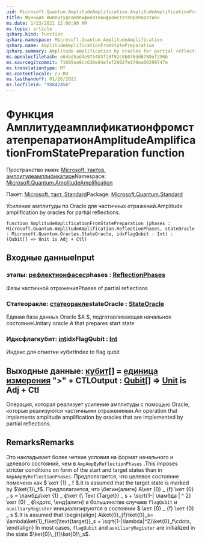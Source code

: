 ```yaml
---
uid: Microsoft.Quantum.AmplitudeAmplification.AmplitudeAmplificationFromStatePreparation
title: Функция Амплитудеамплификатионфромстатепрепаратион
ms.date: 1/23/2021 12:00:00 AM
ms.topic: article
qsharp.kind: function
qsharp.namespace: Microsoft.Quantum.AmplitudeAmplification
qsharp.name: AmplitudeAmplificationFromStatePreparation
qsharp.summary: Amplitude amplification by oracles for partial reflections.
ms.openlocfilehash: e64ad5ad4e975483f20f92c0b070dd6788ef296b
ms.sourcegitcommit: 71605ea9cc630e84e7ef29027e1f0ea06299747e
ms.translationtype: MT
ms.contentlocale: ru-RU
ms.lasthandoff: 01/26/2021
ms.locfileid: "98847456"
---
```

# <a name="amplitudeamplificationfromstatepreparation-function"></a><span data-ttu-id="9bc91-102">Функция Амплитудеамплификатионфромстатепрепаратион</span><span class="sxs-lookup"><span data-stu-id="9bc91-102">AmplitudeAmplificationFromStatePreparation function</span></span>

<span data-ttu-id="9bc91-103">Пространство имен: [Microsoft. тактов. амплитудеамплификатион](xref:Microsoft.Quantum.AmplitudeAmplification)</span><span class="sxs-lookup"><span data-stu-id="9bc91-103">Namespace: [Microsoft.Quantum.AmplitudeAmplification](xref:Microsoft.Quantum.AmplitudeAmplification)</span></span>

<span data-ttu-id="9bc91-104">Пакет: [Microsoft. такт. Standard](https://nuget.org/packages/Microsoft.Quantum.Standard)</span><span class="sxs-lookup"><span data-stu-id="9bc91-104">Package: [Microsoft.Quantum.Standard](https://nuget.org/packages/Microsoft.Quantum.Standard)</span></span>


<span data-ttu-id="9bc91-105">Усиление амплитуды по Oracle для частичных отражений.</span><span class="sxs-lookup"><span data-stu-id="9bc91-105">Amplitude amplification by oracles for partial reflections.</span></span>

```qsharp
function AmplitudeAmplificationFromStatePreparation (phases : Microsoft.Quantum.AmplitudeAmplification.ReflectionPhases, stateOracle : Microsoft.Quantum.Oracles.StateOracle, idxFlagQubit : Int) : (Qubit[] => Unit is Adj + Ctl)
```


## <a name="input"></a><span data-ttu-id="9bc91-106">Входные данные</span><span class="sxs-lookup"><span data-stu-id="9bc91-106">Input</span></span>

### <a name="phases--reflectionphases"></a><span data-ttu-id="9bc91-107">этапы: [рефлектионфасес](xref:Microsoft.Quantum.AmplitudeAmplification.ReflectionPhases)</span><span class="sxs-lookup"><span data-stu-id="9bc91-107">phases : [ReflectionPhases](xref:Microsoft.Quantum.AmplitudeAmplification.ReflectionPhases)</span></span>

<span data-ttu-id="9bc91-108">Фазы частичной отражения</span><span class="sxs-lookup"><span data-stu-id="9bc91-108">Phases of partial reflections</span></span>


### <a name="stateoracle--stateoracle"></a><span data-ttu-id="9bc91-109">Статеоракле: [статеоракле](xref:Microsoft.Quantum.Oracles.StateOracle)</span><span class="sxs-lookup"><span data-stu-id="9bc91-109">stateOracle : [StateOracle](xref:Microsoft.Quantum.Oracles.StateOracle)</span></span>

<span data-ttu-id="9bc91-110">Единая база данных Oracle $A $, подготавливающая начальное состояние</span><span class="sxs-lookup"><span data-stu-id="9bc91-110">Unitary oracle $A$ that prepares start state</span></span>


### <a name="idxflagqubit--int"></a><span data-ttu-id="9bc91-111">Идксфлагкубит: [int](xref:microsoft.quantum.lang-ref.int)</span><span class="sxs-lookup"><span data-stu-id="9bc91-111">idxFlagQubit : [Int](xref:microsoft.quantum.lang-ref.int)</span></span>

<span data-ttu-id="9bc91-112">Индекс для отметки кубит</span><span class="sxs-lookup"><span data-stu-id="9bc91-112">Index to flag qubit</span></span>



## <a name="output--qubit--unit--is-adj--ctl"></a><span data-ttu-id="9bc91-113">Выходные данные: [кубит](xref:microsoft.quantum.lang-ref.qubit)[] = [единица измерения](xref:microsoft.quantum.lang-ref.unit)  ">" + CTL</span><span class="sxs-lookup"><span data-stu-id="9bc91-113">Output : [Qubit](xref:microsoft.quantum.lang-ref.qubit)[] => [Unit](xref:microsoft.quantum.lang-ref.unit)  is Adj + Ctl</span></span>

<span data-ttu-id="9bc91-114">Операция, которая реализует усиление амплитуды с помощью Oracle, которые реализуются частичными отражениями.</span><span class="sxs-lookup"><span data-stu-id="9bc91-114">An operation that implements amplitude amplification by oracles that are implemented by partial reflections.</span></span>

## <a name="remarks"></a><span data-ttu-id="9bc91-115">Remarks</span><span class="sxs-lookup"><span data-stu-id="9bc91-115">Remarks</span></span>

<span data-ttu-id="9bc91-116">Это накладывает более четкие условия на формат начального и целевого состояний, чем в `AmpAmpByReflectionPhases` .</span><span class="sxs-lookup"><span data-stu-id="9bc91-116">This imposes stricter conditions on form of the start and target states than in `AmpAmpByReflectionPhases`.</span></span>
<span data-ttu-id="9bc91-117">Предполагается, что целевое состояние помечено как $ \кет {1} \_ f $.</span><span class="sxs-lookup"><span data-stu-id="9bc91-117">It is assumed that the target state is marked by $\ket{1}\_f$.</span></span>
<span data-ttu-id="9bc91-118">Предполагается, что \бегин{алигн} А\кет {0} \_ {f} \кет {0} \_ s = \ламбда\кет {1} \_ ф\кет {\ Text {Target}} \_ s + \sqrt{1-| \ламбда | ^ 2} \кет {0} \_ ф\кдотс, \енд{алигн} в большинстве случаев `flagQubit` и `auxiliaryRegister` инициализируются в состоянии $ \кет {0} \_ {f} \кет {0} \_ s $.</span><span class="sxs-lookup"><span data-stu-id="9bc91-118">It is assumed that \begin{align} A\ket{0}\_{f}\ket{0}\_s= \lambda\ket{1}\_f\ket{\text{target}}\_s + \sqrt{1-|\lambda|^2}\ket{0}\_f\cdots, \end{align} In most cases, `flagQubit` and `auxiliaryRegister` are initialized in the state $\ket{0}\_{f}\ket{0}\_s$.</span></span>